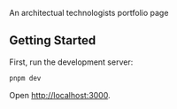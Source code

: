 An architectual technologists portfolio page

## Getting Started

First, run the development server:

```bash
pnpm dev
```

Open [http://localhost:3000](http://localhost:3000).
